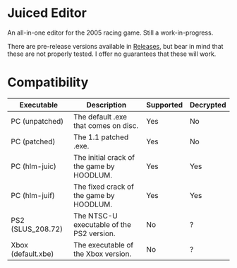 # Juiced Editor
An all-in-one editor for the 2005 racing game. Still a work-in-progress.

There are pre-release versions available in [Releases](https://github.com/N1GHT-MAR3/JuicedEditor/releases), but bear in mind that these are not properly tested. I offer no guarantees that these will work.

# Compatibility
| Executable         | Description                               | Supported | Decrypted |
| --------------     | ------------------------------------      | --------- | --------- |
| PC (unpatched)     | The default .exe that comes on disc.      | Yes       | No        |
| PC (patched)       | The 1.1 patched .exe.                     | Yes       | No        |
| PC (hlm-juic)      | The initial crack of the game by HOODLUM. | Yes       | Yes       |
| PC (hlm-juif)      | The fixed crack of the game by HOODLUM.   | Yes       | Yes       |
| PS2 (SLUS_208.72)  | The NTSC-U executable of the PS2 version. | No        | ?         |
| Xbox (default.xbe) | The executable of the Xbox version.       | No        | ?         |
